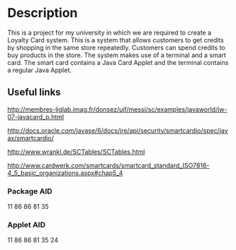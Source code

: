 # Description
This is a project for my university in which we are required to create a Loyalty Card system. This is a system that allows customers to get credits by shopping in the same store repeatedly. Customers can spend credits to buy products in the store. The system makes use of a terminal and a smart card. The smart card contains a Java Card Applet and the terminal contains a regular Java Applet.

## Useful links
http://membres-liglab.imag.fr/donsez/ujf/messi/sc/examples/javaworld/jw-07-javacard_p.html

http://docs.oracle.com/javase/6/docs/jre/api/security/smartcardio/spec/javax/smartcardio/

http://www.wrankl.de/SCTables/SCTables.html

http://www.cardwerk.com/smartcards/smartcard_standard_ISO7816-4_5_basic_organizations.aspx#chap5_4

### Package AID
11 86 86 81 35

### Applet AID
11 86 86 81 35 24
